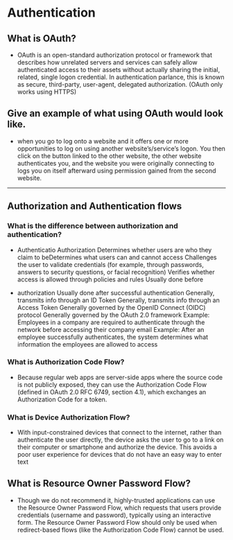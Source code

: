# Authentication


## What is OAuth?

* OAuth is an open-standard authorization protocol or framework that describes how unrelated servers and services can safely allow authenticated access to their assets without actually sharing the initial, related, single logon credential. In authentication parlance, this is known as secure, third-party, user-agent, delegated authorization. (OAuth only works using HTTPS)

## Give an example of what using OAuth would look like.

* when you go to log onto a website and it offers one or more opportunities to log on using another website’s/service’s logon. You then click on the button linked to the other website, the other website authenticates you, and the website you were originally connecting to logs you on itself afterward using permission gained from the second website.

--- 
## Authorization and Authentication flows

### What is the difference between authorization and authentication?

* Authenticatio Authorization
Determines whether users are who they claim to beDetermines what users can and cannot access
Challenges the user to validate credentials (for example, through passwords, answers to security questions, or facial recognition)	Verifies whether access is allowed through policies and rules
Usually done before

 * authorization Usually done after successful authentication Generally, transmits info through an ID Token	Generally, transmits info through an Access Token
Generally governed by the OpenID Connect (OIDC) protocol Generally governed by the OAuth 2.0 framework
Example: Employees in a company are required to authenticate through the network before accessing their company email Example: After an employee successfully authenticates, the system determines what information the employees are allowed to access

### What is Authorization Code Flow? 

* Because regular web apps are server-side apps where the source code is not publicly exposed, they can use the Authorization Code Flow (defined in OAuth 2.0 RFC 6749, section 4.1), which exchanges an Authorization Code for a token.

### What is Device Authorization Flow?

* With input-constrained devices that connect to the internet, rather than authenticate the user directly, the device asks the user to go to a link on their computer or smartphone and authorize the device. This avoids a poor user experience for devices that do not have an easy way to enter text

## What is Resource Owner Password Flow?

* Though we do not recommend it, highly-trusted applications can use the Resource Owner Password Flow, which requests that users provide credentials (username and password), typically using an interactive form. The Resource Owner Password Flow should only be used when redirect-based flows (like the Authorization Code Flow) cannot be used.